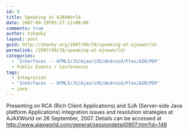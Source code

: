 ```yaml
---
id: 9
title: Speaking at AJAXWorld
date: 2007-09-19T05:27:21+00:00
comments: true
author: tshanky
layout: post
guid: http://shanky.org/2007/09/19/speaking-at-ajaxworld/
permalink: /2007/09/19/speaking-at-ajaxworld/
categories:
  - 'Interfaces -- HTML5/JS/Ajax/iOS/Android/Flex/AIR/PDF'
  - Public Events / Conferences
tags:
  - Integration
  - 'Interfaces -- HTML5/JS/Ajax/iOS/Android/Flex/AIR/PDF'
  - java
---
```

Presenting on RCA (Rich Client Applications) and SJA (Server-side Java platform Applications) integration issues and resolution strategies at AJAXWorld on 26 September, 2007. Details can be accessed at <a title="Making Marriages Work - Session at AJAXWorld" href="http://www.ajaxworld.com/general/sessiondetail0907.htm?id=148" target="_blank">http://www.ajaxworld.com/general/sessiondetail0907.htm?id=148</a>